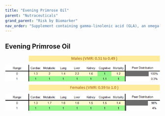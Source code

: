 ```yaml
---
title: "Evening Primrose Oil"
parent: "Nutraceuticals"
grand_parent: "Risk by Biomarker"
nav_order: "Supplement containing gamma-linolenic acid (GLA), an omega-6 fatty acid. Used for skin health, PMS, and inflammation, though evidence is mixed."
---
```



## Evening Primrose Oil




<div style="display: flex; flex-direction: column; gap: 10px;">

  <img src="/assets/images/vmrbiomarker_evening_primrose_oil__male.png" alt="Evening Primrose Oil VMR Male" style="margin-left: 15%">
  <img src="/assets/images/rr_evening_primrose_oil__male.png" alt="Evening Primrose Oil RR Male">

  <img src="/assets/images/vmrbiomarker_evening_primrose_oil__female.png" alt="Evening Primrose Oil VMR Female" style="margin-left: 15%; ">
  <img src="/assets/images/rr_evening_primrose_oil__female.png" alt="Evening Primrose Oil RR Female">

</div>



